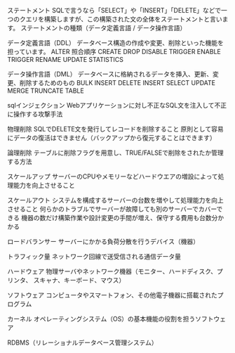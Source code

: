 ステートメント
SQLで言うなら「SELECT」や「INSERT」「DELETE」などで一つのクエリを構築しますが、この構築された文の全体をステートメントと言います。
ステートメントの種類（データ定義言語 / データ操作言語）

データ定義言語（DDL）
データベース構造の作成や変更、削除といった機能を担っています。
ALTER
照合順序
CREATE
DROP
DISABLE TRIGGER
ENABLE TRIGGER
RENAME
UPDATE STATISTICS

データ操作言語（DML）
データベースに格納されるデータを挿入、更新、変更、削除するためのもの
BULK INSERT
DELETE
INSERT
SELECT
UPDATE
MERGE
TRUNCATE TABLE

sqlインジェクション
Webアプリケーションに対し不正なSQL文を注入して不正に操作する攻撃手法

物理削除
SQLでDELETE文を発行してレコードを削除すること
原則として容易にデータの復活はできません（バックアップから復元することはできます）

論理削除
テーブルに削除フラグを用意し、TRUE/FALSEで削除をされたか管理する方法

スケールアップ
サーバーのCPUやメモリーなどハードウエアの増設によって処理能力を向上させること

スケールアウト
システムを構成するサーバーの台数を増やして処理能力を向上させること
何らかのトラブルでサーバーが故障しても別のサーバーでカバーできる
機器の数だけ構築作業や設計変更の手間が増え、保守する費用も台数分かかる

ロードバランサー
サーバーにかかる負荷分散を行うデバイス（機器）

トラフィック量
ネットワーク回線で送受信される通信データ量

ハードウェア
物理サーバやネットワーク機器（モニター、ハードディスク、プリンタ、 スキャナ、キーボード、マウス）

ソフトウェア
コンピュータやスマートフォン、その他電子機器に搭載されたプログラム

カーネル
オペレーティングシステム（OS）の基本機能の役割を担うソフトウェア

RDBMS（リレーショナルデータベース管理システム）

